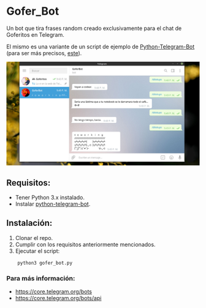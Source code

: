 # Gofer_Bot
Un bot que tira frases random creado exclusivamente para el chat de Goferitos en Telegram.

El mismo es una variante de un script de ejemplo de [Python-Telegram-Bot](https://github.com/python-telegram-bot/python-telegram-bot) (para ser más precisos, [este](https://github.com/python-telegram-bot/python-telegram-bot/blob/master/examples/echobot.py)).

![Imagen](https://github.com/FedeHC/Gofer_Bot/blob/master/Imagenes/Captura.jpg)

## Requisitos:
- Tener Python 3.x instalado.
- Instalar [python-telegram-bot](https://github.com/python-telegram-bot/python-telegram-bot#installing).

## Instalación:
1) Clonar el repo.
2) Cumplir con los requisitos anteriormente mencionados.
3) Ejecutar el script:
```
    python3 gofer_bot.py
```
### Para más información:
- https://core.telegram.org/bots
- https://core.telegram.org/bots/api
